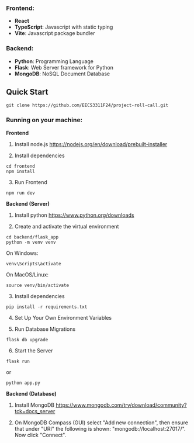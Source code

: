 ### Frontend:

- **React**
- **TypeScript**: Javascript with static typing
- **Vite**: Javascript package bundler

### Backend:

- **Python**: Programming Language
- **Flask**: Web Server framework for Python
- **MongoDB**: NoSQL Document Database

## Quick Start
```
git clone https://github.com/EECS3311F24/project-roll-call.git
```

### Running on your machine:

**Frontend**

1. Install node.js https://nodejs.org/en/download/prebuilt-installer

2. Install dependencies
```
cd frontend
npm install
```

3. Run Frontend
```
npm run dev
```

**Backend (Server)**
1. Install python https://www.python.org/downloads

2. Create and activate the virtual environment
```
cd backend/flask_app
python -m venv venv
```

On Windows:
```
venv\Scripts\activate
```

On MacOS/Linux:
```
source venv/bin/activate
```

3. Install dependencies
```
pip install -r requirements.txt
```

4. Set Up Your Own Environment Variables

5. Run Database Migrations
```
flask db upgrade
```

6. Start the Server
```
flask run
```
or 
```
python app.py
```

**Backend (Database)**
1. Install MongoDB https://www.mongodb.com/try/download/community?tck=docs_server

2. On MongoDB Compass (GUI) select "Add new connection", then ensure that under "URI" the following is shown: "mongodb://localhost:27017/". Now click "Connect".
